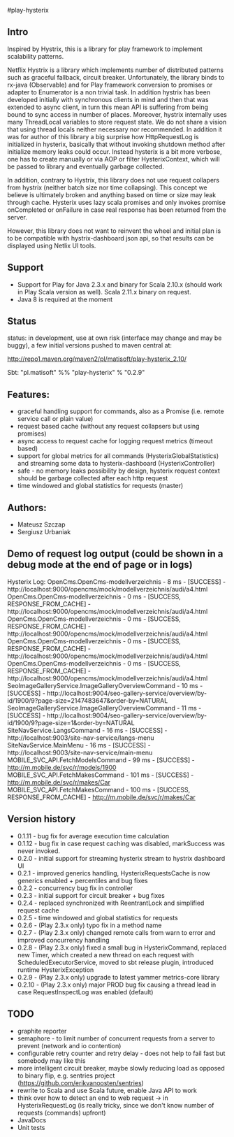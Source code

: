 #play-hysterix

## Intro

Inspired by Hystrix, this is a library for play framework to implement scalability patterns.

Netflix Hystrix is a library which implements number of distributed patterns such as graceful fallback, circuit breaker.
Unfortunately, the library binds to rx-java (Observable) and for Play framework conversion to promises or adapter to
Enumerator is a non trivial task. In addition hystrix has been developed initially with synchronous clients in mind and then
that was extended to async client, in turn this mean API is suffering from being bound to sync access in number of places.
Moreover, hystrix internally uses many ThreadLocal variables to store request state. We do not share a vision that
using thread locals neither necessary nor recommended. In addition it was for author of this library a big surprise how HttpRequestLog is initialized in hysterix,
basically that without invoking shutdown method after initialize memory leaks could occur. Instead hysterix is a bit more verbose, one
has to create manually or via AOP or filter HysterixContext, which will be passed to library and eventually garbage collected. 

In addition, contrary to Hystrix, this library does not use request collapers from hystrix (neither batch size nor time collapsing). This concept we believe
is ultimately broken and anything based on time or size may leak through cache. Hysterix uses lazy scala promises and only invokes promise onCompleted
or onFailure in case real response has been returned from the server.

However, this library does not want to reinvent the wheel and initial plan is to be compatible with hystrix-dashboard json api, so that results can be displayed using Netlix UI tools. 

## Support

- Support for Play for Java 2.3.x and binary for Scala 2.10.x (should work in Play Scala version as well). 
Scala 2.11.x binary on request.
- Java 8 is required at the moment

## Status 
status: in development, use at own risk (interface may change and may be buggy), a few initial versions pushed to maven central at:

http://repo1.maven.org/maven2/pl/matisoft/play-hysterix_2.10/

Sbt: "pl.matisoft" %% "play-hysterix" % "0.2.9"

## Features:
- graceful handling support for commands, also as a Promise (i.e. remote service call or plain value)
- request based cache (without any request collapsers but using promises)
- async access to request cache for logging request metrics (timeout based)
- support for global metrics for all commands (HysterixGlobalStatistics) and streaming some data to hysterix-dashboard (HysterixController)
- safe - no memory leaks possibility by design, hysterix request context should be garbage collected after each http request
- time windowed and global statistics for requests (master)

## Authors:
- Mateusz Szczap
- Sergiusz Urbaniak

## Demo of request log output (could be shown in a debug mode at the end of page or in logs)
Hysterix Log:
OpenCms.OpenCms-modellverzeichnis - 8 ms - [SUCCESS] - http://localhost:9000/opencms/mock/modellverzeichnis/audi/a4.html
OpenCms.OpenCms-modellverzeichnis - 0 ms - [SUCCESS, RESPONSE_FROM_CACHE] - http://localhost:9000/opencms/mock/modellverzeichnis/audi/a4.html
OpenCms.OpenCms-modellverzeichnis - 0 ms - [SUCCESS, RESPONSE_FROM_CACHE] - http://localhost:9000/opencms/mock/modellverzeichnis/audi/a4.html
OpenCms.OpenCms-modellverzeichnis - 0 ms - [SUCCESS, RESPONSE_FROM_CACHE] - http://localhost:9000/opencms/mock/modellverzeichnis/audi/a4.html
OpenCms.OpenCms-modellverzeichnis - 0 ms - [SUCCESS, RESPONSE_FROM_CACHE] - http://localhost:9000/opencms/mock/modellverzeichnis/audi/a4.html
SeoImageGalleryService.ImageGalleryOverviewCommand - 10 ms - [SUCCESS] - http://localhost:9004/seo-gallery-service/overview/by-id/1900/9?page-size=2147483647&order-by=NATURAL
SeoImageGalleryService.ImageGalleryOverviewCommand - 11 ms - [SUCCESS] - http://localhost:9004/seo-gallery-service/overview/by-id/1900/9?page-size=1&order-by=NATURAL
SiteNavService.LangsCommand - 16 ms - [SUCCESS] - http://localhost:9003/site-nav-service/langs-menu
SiteNavService.MainMenu - 16 ms - [SUCCESS] - http://localhost:9003/site-nav-service/main-menu
MOBILE_SVC_API.FetchModelsCommand - 99 ms - [SUCCESS] - http://m.mobile.de/svc/r/models/1900
MOBILE_SVC_API.FetchMakesCommand - 101 ms - [SUCCESS] - http://m.mobile.de/svc/r/makes/Car
MOBILE_SVC_API.FetchMakesCommand - 100 ms - [SUCCESS, RESPONSE_FROM_CACHE] - http://m.mobile.de/svc/r/makes/Car

## Version history
- 0.1.11 - bug fix for average execution time calculation
- 0.1.12 - bug fix in case request caching was disabled, markSuccess was never invoked.
- 0.2.0 - initial support for streaming hysterix stream to hystrix dashboard UI
- 0.2.1 - improved generics handling, HysterixRequestsCache is now generics enabled + percentiles and bug fixes
- 0.2.2 - concurrency bug fix in controller
- 0.2.3 - initial support for circuit breaker + bug fixes
- 0.2.4 - replaced synchronized with ReentrantLock and simplified request cache
- 0.2.5 - time windowed and global statistics for requests
- 0.2.6 - (Play 2.3.x only) typo fix in a method name
- 0.2.7 - (Play 2.3.x only) changed remote calls from warn to error and improved concurrency handling
- 0.2.8 - (Play 2.3.x only) fixed a small bug in HysterixCommand, replaced new Timer, which created a new thread on each request with ScheduledExecutorService, moved to sbt release plugin, introduced runtime HysterixException
- 0.2.9 - (Play 2.3.x only) upgrade to latest yammer metrics-core library
- 0.2.10 - (Play 2.3.x only) major PROD bug fix causing a thread lead in case RequestInspectLog was enabled (default)

## TODO
- graphite reporter
- semaphore - to limit number of concurrent requests from a server to prevent (network and io contention)
- configurable retry counter and retry delay - does not help to fail fast but somebody may like this
- more intelligent circuit breaker, maybe slowly reducing load as opposed to binary flip, e.g. sentries project (https://github.com/erikvanoosten/sentries)
- rewrite to Scala and use Scala future, enable Java API to work
- think over how to detect an end to web request -> in HysterixRequestLog (is really tricky, since we don't know number of requests (commands) upfront)
- JavaDocs
- Unit tests
